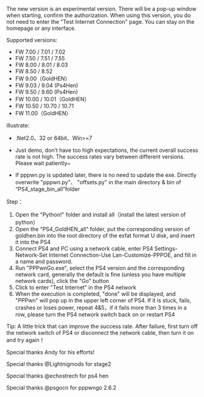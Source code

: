 The new version is an experimental version. There will be a pop-up window when starting, confirm the authorization. When using this version, you do not need to enter the "Test Internet Connection" page. You can stay on the homepage or any interface.

Supported versions:
- FW 7.00 / 7.01 / 7.02
- FW 7.50 / 7.51 / 7.55
- FW 8.00 / 8.01 / 8.03
- FW 8.50 / 8.52
- FW 9.00（GoldHEN）
- FW 9.03 / 9.04 (Ps4Hen)
- FW 9.50 / 9.60 (Ps4Hen)
- FW 10.00 / 10.01（GoldHEN）
- FW 10.50 / 10.70 / 10.71
- FW 11.00（GoldHEN）

illustrate:
- .Net2.0、32 or 64bit、Win>=7 

- Just demo, don’t have too high expectations, the current overall success rate is not high. The success rates vary between different versions. Please wait patiently~

- If pppwn.py is updated later, there is no need to update the exe. Directly overwrite "pppwn.py"、 "offsets.py" in the main directory & bin of “PS4_stage_bin_all”folder

Step：
1. Open the "Python!" folder and install all（install the latest version of python）
2. Open the "PS4_GoldHEN_all" folder, put the corresponding version of goldhen.bin into the root directory of the exfat format U disk, and insert it into the PS4
3. Connect PS4 and PC using a network cable, enter PS4 Settings-Network-Set Internet Connection-Use Lan-Customize-PPPOE, and fill in a name and password.
4. Run "PPPwnGo.exe", select the PS4 version and the corresponding network card, generally the default is fine (unless you have multiple network cards), click the "Go" button
5. Click to enter "Test Internet" in the PS4 network
6. When the execution is completed, "done" will be displayed, and "PPPwn" will pop up in the upper left corner of PS4. If it is stuck, fails, crashes or loses power, repeat 4&5，if it fails more than 3 times in a row, please  turn the PS4 network switch back on or restart PS4

Tip: A little trick that can improve the success rate. After failure, first turn off the network switch of PS4 or disconnect the network cable, then turn it on and try again！

Special thanks Andy for his efforts!

Special thanks @Lightnigmods for stage2

Special thanks @echostrech for ps4 hen

Special thanks @psgocn for pppwngo 2.6.2
